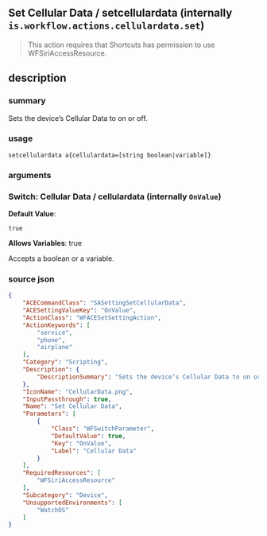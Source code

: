 
## Set Cellular Data / setcellulardata (internally `is.workflow.actions.cellulardata.set`)


> This action requires that Shortcuts has permission to use WFSiriAccessResource.


## description
### summary
Sets the device’s Cellular Data to on or off.


### usage
`setcellulardata a{cellulardata=[string boolean|variable]}`

### arguments
### Switch: Cellular Data / cellulardata (internally `OnValue`)
**Default Value**:
```
true
```
**Allows Variables**: true



Accepts a boolean
or a variable.

### source json

```json
{
	"ACECommandClass": "SASettingSetCellularData",
	"ACESettingValueKey": "OnValue",
	"ActionClass": "WFACESetSettingAction",
	"ActionKeywords": [
		"service",
		"phone",
		"airplane"
	],
	"Category": "Scripting",
	"Description": {
		"DescriptionSummary": "Sets the device’s Cellular Data to on or off."
	},
	"IconName": "CellularData.png",
	"InputPassthrough": true,
	"Name": "Set Cellular Data",
	"Parameters": [
		{
			"Class": "WFSwitchParameter",
			"DefaultValue": true,
			"Key": "OnValue",
			"Label": "Cellular Data"
		}
	],
	"RequiredResources": [
		"WFSiriAccessResource"
	],
	"Subcategory": "Device",
	"UnsupportedEnvironments": [
		"WatchOS"
	]
}
```
